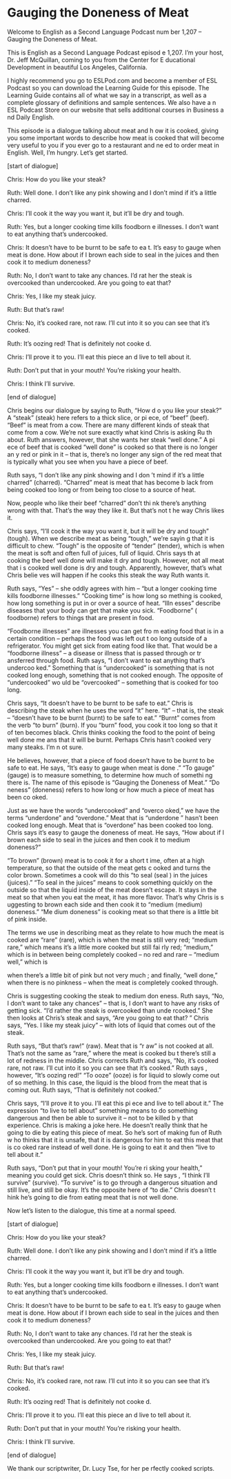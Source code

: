# Gauging the Doneness of Meat

Welcome to English as a Second Language Podcast num ber 1,207 – Gauging the Doneness of Meat.

This is English as a Second Language Podcast episod e 1,207. I’m your host, Dr. Jeff McQuillan, coming to you from the Center for E ducational Development in beautiful Los Angeles, California.

I highly recommend you go to ESLPod.com and become a member of ESL Podcast so you can download the Learning Guide for this episode. The Learning Guide contains all of what we say in a transcript, as well as a complete glossary of definitions and sample sentences. We also have a n ESL Podcast Store on our website that sells additional courses in Business a nd Daily English.

This episode is a dialogue talking about meat and h ow it is cooked, giving you some important words to describe how meat is cooked  that will become very useful to you if you ever go to a restaurant and ne ed to order meat in English. Well, I’m hungry. Let’s get started.

[start of dialogue]

Chris: How do you like your steak?

Ruth: Well done. I don’t like any pink showing and I don’t mind if it’s a little charred.

Chris: I’ll cook it the way you want it, but it’ll be dry and tough.

Ruth: Yes, but a longer cooking time kills foodborn e illnesses. I don’t want to eat anything that’s undercooked.

Chris: It doesn’t have to be burnt to be safe to ea t. It’s easy to gauge when meat is done. How about if I brown each side to seal in the juices and then cook it to medium doneness?

Ruth: No, I don’t want to take any chances. I’d rat her the steak is overcooked than undercooked. Are you going to eat that?

Chris: Yes, I like my steak juicy.

Ruth: But that’s raw!

 Chris: No, it’s cooked rare, not raw. I’ll cut into  it so you can see that it’s cooked.

Ruth: It’s oozing red! That is definitely not cooke d.

Chris: I’ll prove it to you. I’ll eat this piece an d live to tell about it.

Ruth: Don’t put that in your mouth! You’re risking your health.

Chris: I think I’ll survive.

[end of dialogue]

Chris begins our dialogue by saying to Ruth, “How d o you like your steak?” A “steak” (steak) here refers to a thick slice, or pi ece, of “beef” (beef). “Beef” is meat from a cow. There are many different kinds of steak that come from a cow. We’re not sure exactly what kind Chris is asking Ru th about. Ruth answers, however, that she wants her steak “well done.” A pi ece of beef that is cooked “well done” is cooked so that there is no longer an y red or pink in it – that is, there’s no longer any sign of the red meat that is typically what you see when you have a piece of beef.

Ruth says, “I don’t like any pink showing and I don ’t mind if it’s a little charred” (charred). “Charred” meat is meat that has become b lack from being cooked too long or from being too close to a source of heat.

Now, people who like their beef “charred” don’t thi nk there’s anything wrong with that. That’s the way they like it. But that’s not t he way Chris likes it.

Chris says, “I’ll cook it the way you want it, but it will be dry and tough” (tough). When we describe meat as being “tough,” we’re sayin g that it is difficult to chew. “Tough” is the opposite of “tender” (tender), which  is when the meat is soft and often full of juices, full of liquid. Chris says th at cooking the beef well done will make it dry and tough. However, not all meat that i s cooked well done is dry and tough. Apparently, however, that’s what Chris belie ves will happen if he cooks this steak the way Ruth wants it.

Ruth says, “Yes” – she oddly agrees with him – “but  a longer cooking time kills foodborne illnesses.” “Cooking time” is how long so mething is cooked, how long something is put in or over a source of heat. “Illn esses” describe diseases that your body can get that make you sick. “Foodborne” ( foodborne) refers to things that are present in food.

 “Foodborne illnesses” are illnesses you can get fro m eating food that is in a certain condition – perhaps the food was left out t oo long outside of a refrigerator. You might get sick from eating food like that. That  would be a “foodborne illness” – a disease or illness that is passed through or tr ansferred through food. Ruth says, “I don’t want to eat anything that’s undercoo ked.” Something that is “undercooked” is something that is not cooked long enough, something that is not cooked enough. The opposite of “undercooked” wo uld be “overcooked” – something that is cooked for too long.

Chris says, “It doesn’t have to be burnt to be safe  to eat.” Chris is describing the steak when he uses the word “it” here. “It” – that is, the steak – “doesn’t have to be burnt (burnt) to be safe to eat.” “Burnt” comes from the verb “to burn” (burn). If you “burn” food, you cook it too long so that it of ten becomes black. Chris thinks cooking the food to the point of being well done me ans that it will be burnt. Perhaps Chris hasn’t cooked very many steaks. I’m n ot sure.

He believes, however, that a piece of food doesn’t have to be burnt to be safe to eat. He says, “It’s easy to gauge when meat is done .” “To gauge” (gauge) is to measure something, to determine how much of somethi ng there is. The name of this episode is “Gauging the Doneness of Meat.” “Do neness” (doneness) refers to how long or how much a piece of meat has been co oked.

Just as we have the words “undercooked” and “overco oked,” we have the terms “underdone” and “overdone.” Meat that is “underdone ” hasn’t been cooked long enough. Meat that is “overdone” has been cooked too  long. Chris says it’s easy to gauge the doneness of meat. He says, “How about if I brown each side to seal in the juices and then cook it to medium doneness?”

“To brown” (brown) meat is to cook it for a short t ime, often at a high temperature, so that the outside of the meat gets c ooked and turns the color brown. Sometimes a cook will do this “to seal (seal ) in the juices (juices).” “To seal in the juices” means to cook something quickly  on the outside so that the liquid inside of the meat doesn’t escape. It stays in the meat so that when you eat the meat, it has more flavor. That’s why Chris is s uggesting to brown each side and then cook it to “medium (medium) doneness.” “Me dium doneness” is cooking meat so that there is a little bit of pink inside.

The terms we use in describing meat as they relate to how much the meat is cooked are “rare” (rare), which is when the meat is  still very red; “medium rare,” which means it’s a little more cooked but still fai rly red; “medium,” which is in between being completely cooked – no red and rare –  “medium well,” which is

when there’s a little bit of pink but not very much ; and finally, “well done,” when there is no pinkness – when the meat is completely cooked through.

Chris is suggesting cooking the steak to medium don eness. Ruth says, “No, I don’t want to take any chances” – that is, I don’t want to have any risks of getting sick. “I’d rather the steak is overcooked than unde rcooked.” She then looks at Chris’s steak and says, “Are you going to eat that? ” Chris says, “Yes. I like my steak juicy” – with lots of liquid that comes out of the steak.

Ruth says, “But that’s raw!” (raw). Meat that is “r aw” is not cooked at all. That’s not the same as “rare,” where the meat is cooked bu t there’s still a lot of redness in the middle. Chris corrects Ruth and says, “No, it’s cooked rare, not raw. I’ll cut into it so you can see that it’s cooked.” Ruth says , however, “It’s oozing red!” “To ooze” (ooze) is for liquid to slowly come out of so mething. In this case, the liquid is the blood from the meat that is coming out. Ruth  says, “That is definitely not cooked.”

Chris says, “I’ll prove it to you. I’ll eat this pi ece and live to tell about it.” The expression “to live to tell about” something means to do something dangerous and then be able to survive it – not to be killed b y that experience. Chris is making a joke here. He doesn’t really think that he  going to die by eating this piece of meat. So he’s sort of making fun of Ruth w ho thinks that it is unsafe, that it is dangerous for him to eat this meat that is co oked rare instead of well done. He is going to eat it and then “live to tell about it.”

Ruth says, “Don’t put that in your mouth! You’re ri sking your health,” meaning you could get sick. Chris doesn’t think so. He says , “I think I’ll survive” (survive). “To survive” is to go through a dangerous situation  and still live, and still be okay. It’s the opposite here of “to die.” Chris doesn’t t hink he’s going to die from eating meat that is not well done.

Now let’s listen to the dialogue, this time at a normal speed.

[start of dialogue]

Chris: How do you like your steak?

Ruth: Well done. I don’t like any pink showing and I don’t mind if it’s a little charred.

Chris: I’ll cook it the way you want it, but it’ll be dry and tough.

Ruth: Yes, but a longer cooking time kills foodborn e illnesses. I don’t want to eat anything that’s undercooked.

Chris: It doesn’t have to be burnt to be safe to ea t. It’s easy to gauge when meat is done. How about if I brown each side to seal in the juices and then cook it to medium doneness?

Ruth: No, I don’t want to take any chances. I’d rat her the steak is overcooked than undercooked. Are you going to eat that?

Chris: Yes, I like my steak juicy.

Ruth: But that’s raw!

Chris: No, it’s cooked rare, not raw. I’ll cut into  it so you can see that it’s cooked.

Ruth: It’s oozing red! That is definitely not cooke d.

Chris: I’ll prove it to you. I’ll eat this piece an d live to tell about it.

Ruth: Don’t put that in your mouth! You’re risking your health.

Chris: I think I’ll survive.

[end of dialogue]

We thank our scriptwriter, Dr. Lucy Tse, for her pe rfectly cooked scripts.




